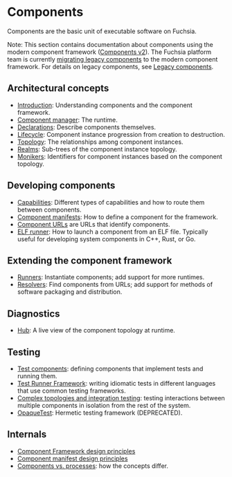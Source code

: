 # Components

Components are the basic unit of executable software on Fuchsia.

Note: This section contains documentation about components using the modern
component framework ([Components v2][glossary-components-v2]).
The Fuchsia platform team is currently [migrating legacy components][migration]
to the modern component framework.
For details on legacy components, see [Legacy components][legacy-components].

## Architectural concepts

- [Introduction](introduction.md): Understanding components and the component
  framework.
- [Component manager](component_manager.md): The runtime.
- [Declarations](declarations.md): Describe components themselves.
- [Lifecycle](lifecycle.md): Component instance progression from creation to
  destruction.
- [Topology](topology.md): The relationships among component instances.
- [Realms](realms.md): Sub-trees of the component instance topology.
- [Monikers](monikers.md): Identifiers for component instances based on
  the component topology.

## Developing components

- [Capabilities](capabilities/README.md): Different types of capabilities and
  how to route them between components.
- [Component manifests](component_manifests.md): How to define a component for
  the framework.
- [Component URLs][doc-component-urls] are URLs that identify components.
- [ELF runner](elf_runner.md): How to launch a component from an ELF file.
  Typically useful for developing system components in C++, Rust, or Go.

## Extending the component framework

- [Runners](capabilities/runners.md): Instantiate components; add support for more
  runtimes.
- [Resolvers](capabilities/resolvers.md): Find components from URLs; add support for
  methods of software packaging and distribution.

## Diagnostics

- [Hub](hub.md): A live view of the component topology at runtime.

## Testing

- [Test components][test-components]:
  defining components that implement tests and running them.
- [Test Runner Framework][trf]:
  writing idiomatic tests in different languages that use common testing frameworks.
- [Complex topologies and integration testing][integration-testing]:
  testing interactions between multiple components in isolation from the rest of the
  system.
- [OpaqueTest](opaque_test.md): Hermetic testing framework (DEPRECATED).

## Internals

- [Component Framework design principles](design_principles.md)
- [Component manifest design principles][rfc0093]
- [Components vs. processes](components_vs_processes.md): how the concepts differ.

[doc-component-urls]: /docs/concepts/components/component_urls.md
[glossary-components-v2]: /docs/glossary.md#components-v2
[legacy-components]: /docs/concepts/components/v1/README.md
[migration]: /docs/contribute/open_projects/components/migration.md
[rfc0093]: /docs/contribute/governance/rfcs/0093_component_manifest_design_principles.md
[test-components]: /docs/concepts/testing/v2/test_component.md
[trf]: /docs/concepts/testing/v2/test_runner_framework.md
[integration-testing]: /docs/concepts/testing/v2/integration_testing.md
